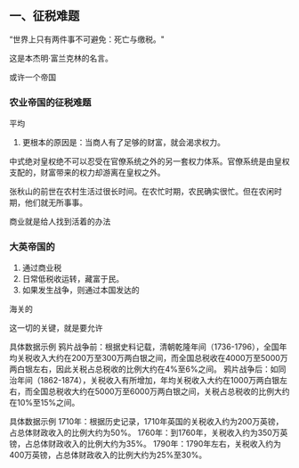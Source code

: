 
## 一、征税难题

“世界上只有两件事不可避免：死亡与缴税。"

这是本杰明·富兰克林的名言。

或许一个帝国

### 农业帝国的征税难题

平均

1. 更根本的原因是：当商人有了足够的财富，就会渴求权力。

中式绝对皇权绝不可以忍受在官僚系统之外的另一套权力体系。官僚系统是由皇权支配的，财富带来的权力却游离在皇权之外。

张秋山的前世在农村生活过很长时间。在农忙时期，农民确实很忙。但在农闲时期，他们就无所事事。

商业就是给人找到活着的办法

### 大英帝国的

1. 通过商业税
2. 日常低税收运转，藏富于民。
3. 如果发生战争，则通过本国发达的

海关的

这一切的关键，就是要允许

具体数据示例
鸦片战争前：根据史料记载，清朝乾隆年间（1736-1796），全国年均关税收入大约在200万至300万两白银之间，而全国总税收在4000万至5000万两白银左右，因此关税占总税收的比例大约在4%至6%之间。
鸦片战争后：如同治年间（1862-1874），关税收入有所增加，年均关税收入大约在1000万两白银左右，而全国总税收大约在5000万至6000万两白银之间，关税占总税收的比例大约在10%至15%之间。

具体数据示例
1710年：根据历史记录，1710年英国的关税收入约为200万英镑，占总体财政收入的比例大约为50%。
1760年：到1760年，关税收入约为350万英镑，占总体财政收入的比例大约为35%。
1790年：1790年左右，关税收入约为400万英镑，占总体财政收入的比例大约为25%至30%。